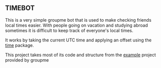 ## TIMEBOT

This is a very simple groupme bot that is used to make checking friends local times easier. With
people going on vacation and studying abroad sometimes it is difficult to keep track of everyone's
local times.

It works by taking the current UTC time and applying an offset using the 
[time](https://github.com/TooTallNate/node-time) package.

This project takes most of its code and structure from the 
[example](https://github.com/groupme/bot-tutorial-nodejs) project provided by groupme